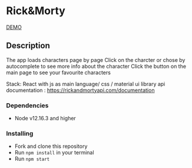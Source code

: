 # Rick&Morty

[DEMO](https://val-space.github.io/rickAndMorty/)


## Description

The app loads characters page by page
Click on the charcter or chose by autocomplete to see more info about the character
Click the button on the main page to see your favourite characters


Stack: React with js as main language/ css / material ui library
api documentation : https://rickandmortyapi.com/documentation

### Dependencies
* Node v12.16.3 and higher

### Installing
* Fork and clone this repository
* Run `npm install` in your terminal
* Run `npm start`
